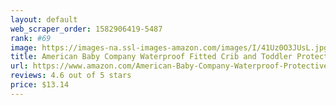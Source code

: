 ```yaml
---
layout: default 
﻿web_scraper_order: 1582906419-5487
rank: #69
image: https://images-na.ssl-images-amazon.com/images/I/41Uz0O3JUsL.jpg
title: American Baby Company Waterproof Fitted Crib and Toddler Protective Mattress Pad Cover,…
url: https://www.amazon.com/American-Baby-Company-Waterproof-Protective/dp/B00MUZVKY8/ref=zg_mw_baby-products_69?_encoding=UTF8&psc=1&refRID=DDWM5Y6YAF3RS98T1NAA
reviews: 4.6 out of 5 stars
price: $13.14 
---
```

